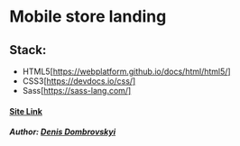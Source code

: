 # Mobile store landing
## Stack:
- HTML5[https://webplatform.github.io/docs/html/html5/]
- CSS3[https://devdocs.io/css/]
- Sass[https://sass-lang.com/]
#### [Site Link](https://digital-sound-store.netlify.app/)
##### Author: [Denis Dombrovskyi]()